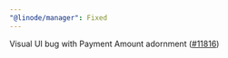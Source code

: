 ```yaml
---
"@linode/manager": Fixed
---
```


Visual UI bug with Payment Amount adornment ([#11816](https://github.com/linode/manager/pull/11816))
